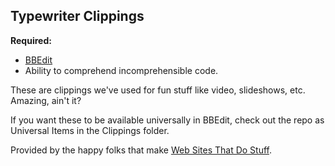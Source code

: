 ## Typewriter Clippings

**Required:**

* [BBEdit](http://www.barebones.com/products/bbedit/)
* Ability to comprehend incomprehensible code.

These are clippings we've used for fun stuff like video, slideshows, etc. Amazing, ain't it?

If you want these to be available universally in BBEdit, check out the repo as Universal Items in the Clippings folder.

Provided by the happy folks that make [Web Sites That Do Stuff](http://www.websitesthatdostuff.com/).